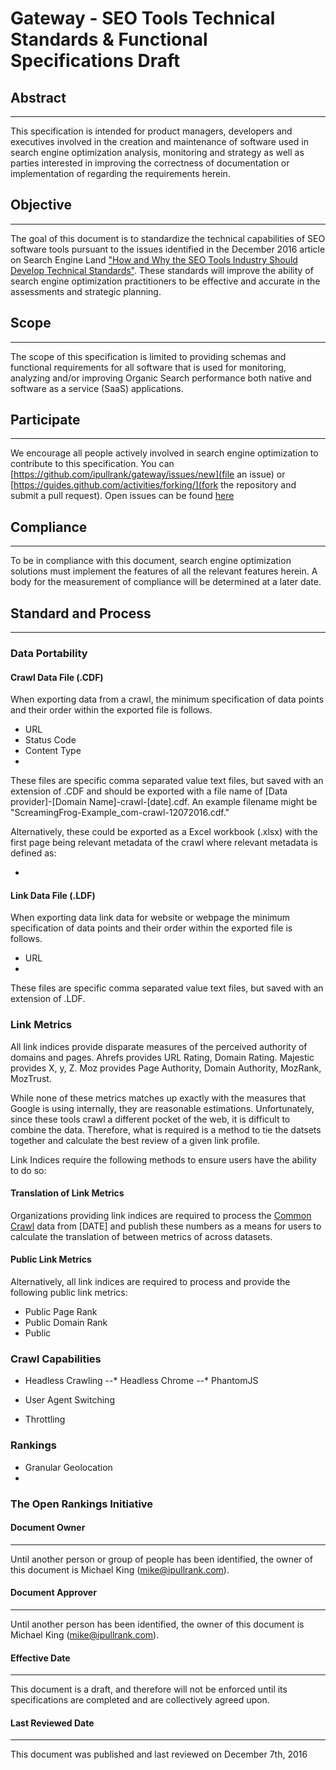 # Gateway - SEO Tools Technical Standards & Functional Specifications Draft

## Abstract
-----------
This specification is intended for product managers, developers and executives involved in the creation and maintenance of software used in search engine optimization analysis, monitoring and strategy as well as parties interested in improving the correctness of documentation or implementation of regarding the requirements herein.

## Objective
------------

The goal of this document is to standardize the technical capabilities of SEO software tools pursuant to the issues identified in the December 2016 article on Search Engine Land ["How and Why the SEO Tools Industry Should Develop Technical Standards"](http://searchengineland.com/?p=264983). These standards will improve the ability of search engine optimization practitioners to be effective and accurate in the assessments and strategic planning.

## Scope
--------
The scope of this specification is limited to providing schemas and functional requirements for all software that is used for monitoring, analyzing and/or improving Organic Search performance both native and software as a service (SaaS) applications.

## Participate
--------------
We encourage all people actively involved in search engine optimization to contribute to this specification. You can [https://github.com/ipullrank/gateway/issues/new](file an issue) or [https://guides.github.com/activities/forking/](fork the repository and submit a pull request). Open issues can be found [here](https://github.com/ipullrank/gateway/issues)

## Compliance
-------------
To be in compliance with this document, search engine optimization solutions must implement the features of all the relevant features herein. A body for the measurement of compliance will be determined at a later date.

## Standard and Process
-----------------------

### Data Portability

#### Crawl Data File (.CDF)

When exporting data from a crawl, the minimum specification of data points and their order within the exported file is follows.

- URL
- Status Code
- Content Type
-

These files are specific comma separated value text files, but saved with an extension of .CDF and should be exported with a file name of [Data provider]-[Domain Name]-crawl-[date].cdf. An example filename might be "ScreamingFrog-Example_com-crawl-12072016.cdf."

Alternatively, these could be exported as a Excel workbook (.xlsx) with the first page being relevant metadata of the crawl where relevant metadata is defined as:

-

#### Link Data File (.LDF)
When exporting data link data for website or webpage the minimum specification of data points and their order within the exported file is follows.

- URL
-

These files are specific comma separated value text files, but saved with an extension of .LDF.

### Link Metrics

All link indices provide disparate measures of the perceived authority of domains and pages. Ahrefs provides URL Rating, Domain Rating. Majestic provides X, y, Z. Moz provides Page Authority, Domain Authority, MozRank, MozTrust.

While none of these metrics matches up exactly with the measures that Google is using internally, they are reasonable estimations. Unfortunately, since these tools crawl a different pocket of the web, it is difficult to combine the data. Therefore, what is required is a method to tie the datsets together and calculate the best review of a given link profile.

Link Indices require the following methods to ensure users have the ability to do so:

#### Translation of Link Metrics

Organizations providing link indices are required to process the [Common Crawl](http://www.commoncrawl.org) data from [DATE] and publish these numbers as a means for users to calculate the translation of between metrics of across datasets.

#### Public Link Metrics
Alternatively, all link indices are required to process and provide the following public link metrics:

- Public Page Rank
- Public Domain Rank
- Public

### Crawl Capabilities

- Headless Crawling
--* Headless Chrome
--* PhantomJS

- User Agent Switching

- Throttling


### Rankings

- Granular Geolocation
-

### The Open Rankings Initiative


#### Document Owner
-------------------
Until another person or group of people has been identified, the owner of this document is Michael King (mike@ipullrank.com).


#### Document Approver
----------------------
 Until another person has been identified, the owner of this document is Michael King (mike@ipullrank.com).

#### Effective Date
-------------------
 This document is a draft, and therefore will not be enforced until its specifications are completed and are collectively agreed upon.

#### Last Reviewed Date
-----------------------
 This document was published and last reviewed on December 7th, 2016
